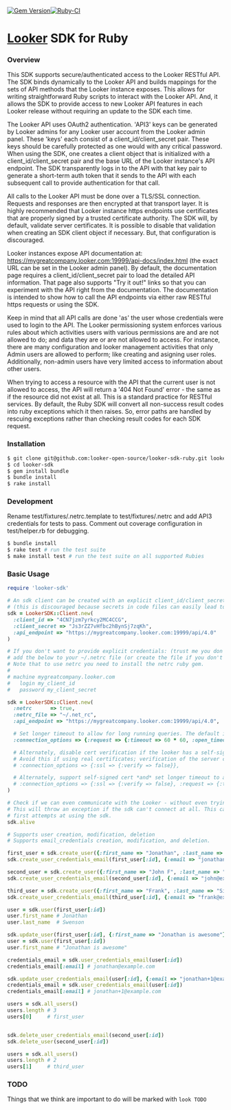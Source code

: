 [![Gem Version](https://badge.fury.io/rb/looker-sdk.svg)](https://badge.fury.io/rb/looker-sdk)[![Ruby-CI](https://github.com/looker-open-source/looker-sdk-ruby/actions/workflows/ruby-ci.yml/badge.svg?branch=main)](https://github.com/looker-open-source/looker-sdk-ruby/actions/workflows/ruby-ci.yml)
# [Looker](http://looker.com/) SDK for Ruby
### Overview
This SDK supports secure/authenticated access to the Looker RESTful API. The SDK binds dynamically to the Looker API and builds mappings for the sets of API methods that the Looker instance exposes. This allows for writing straightforward Ruby scripts to interact with the Looker API. And, it allows the SDK to provide access to new Looker API features in each Looker release without requiring an update to the SDK each time.

The Looker API uses OAuth2 authentication. 'API3' keys can be generated by Looker admins for any Looker user account from the Looker admin panel. These 'keys' each consist of a client_id/client_secret pair. These keys should be carefully protected as one would with any critical password. When using the SDK, one creates a client object that is initialized with a client_id/client_secret pair and the base URL of the Looker instance's API endpoint. The SDK transparently logs in to the API with that key pair to generate a short-term auth token that it sends to the API with each subsequent call to provide authentication for that call.

All calls to the Looker API must be done over a TLS/SSL connection. Requests and responses are then encrypted at that transport layer. It is highly recommended that Looker instance https endpoints use certificates that are properly signed by a trusted certificate authority. The SDK will, by default, validate server certificates. It is possible to disable that validation when creating an SDK client object if necessary. But, that configuration is discouraged.

Looker instances expose API documentation at: https://mygreatcompany.looker.com:19999/api-docs/index.html (the exact URL can be set in the Looker admin panel). By default, the documentation page requires a client_id/client_secret pair to load the detailed API information. That page also supports "Try it out!" links so that you can experiment with the API right from the documentation. The documentation is intended to show how to call the API endpoints via either raw RESTful https requests or using the SDK.

Keep in mind that all API calls are done 'as' the user whose credentials were used to login to the API. The Looker permissioning system enforces various rules about which activities users with various permissions are and are not allowed to do; and data they are or are not allowed to access. For instance, there are many configuration and looker management activities that only Admin users are allowed to perform; like creating and asigning user roles. Additionally, non-admin users have very limited access to information about other users.

When trying to access a resource with the API that the current user is not allowed to access, the API will return a '404 Not Found' error - the same as if the resource did not exist at all. This is a standard practice for RESTful services. By default, the Ruby SDK will convert all non-success result codes into ruby exceptions which it then raises. So, error paths are handled by rescuing exceptions rather than checking result codes for each SDK request.

### Installation
```bash
$ git clone git@github.com:looker-open-source/looker-sdk-ruby.git looker-sdk
$ cd looker-sdk
$ gem install bundle
$ bundle install
$ rake install
```

### Development

Rename test/fixtures/.netrc.template to test/fixtures/.netrc and add API3
credentials for tests to pass.
Comment out coverage configuration in test/helper.rb for debugging.
```bash
$ bundle install
$ rake test # run the test suite
$ make install test # run the test suite on all supported Rubies
```

### Basic Usage

```ruby
require 'looker-sdk'

# An sdk client can be created with an explicit client_id/client_secret pair
# (this is discouraged because secrets in code files can easily lead to those secrets being compromised!)
sdk = LookerSDK::Client.new(
  :client_id => "4CN7jzm7yrkcy2MC4CCG",
  :client_secret => "Js3rZZ7vHfbc2hBynSj7zqKh",
  :api_endpoint => "https://mygreatcompany.looker.com:19999/api/4.0"
)

# If you don't want to provide explicit credentials: (trust me you don't)
# add the below to your ~/.netrc file (or create the file if you don't have one).
# Note that to use netrc you need to install the netrc ruby gem.
#
# machine mygreatcompany.looker.com
#   login my_client_id
#   password my_client_secret

sdk = LookerSDK::Client.new(
  :netrc      => true,
  :netrc_file => "~/.net_rc",
  :api_endpoint => "https://mygreatcompany.looker.com:19999/api/4.0",

  # Set longer timeout to allow for long running queries. The default is 60 seconds and can be problematic.
  :connection_options => {:request => {:timeout => 60 * 60, :open_timeout => 30}},

  # Alternately, disable cert verification if the looker has a self-signed cert.
  # Avoid this if using real certificates; verification of the server cert is a very good thing for production.
  # :connection_options => {:ssl => {:verify => false}},

  # Alternately, support self-signed cert *and* set longer timeout to allow for long running queries.
  # :connection_options => {:ssl => {:verify => false}, :request => {:timeout => 60 * 60, :open_timeout => 30}},
)

# Check if we can even communicate with the Looker - without even trying to authenticate.
# This will throw an exception if the sdk can't connect at all. This can help a lot with debugging your
# first attempts at using the sdk.
sdk.alive

# Supports user creation, modification, deletion
# Supports email_credentials creation, modification, and deletion.

first_user = sdk.create_user({:first_name => "Jonathan", :last_name => "Swenson"})
sdk.create_user_credentials_email(first_user[:id], {:email => "jonathan@example.com"})

second_user = sdk.create_user({:first_name => "John F", :last_name => "Kennedy"})
sdk.create_user_credentials_email(second_user[:id], {:email => "john@example.com"})

third_user = sdk.create_user({:first_name => "Frank", :last_name => "Sinatra"})
sdk.create_user_credentials_email(third_user[:id], {:email => "frank@example.com"})

user = sdk.user(first_user[:id])
user.first_name # Jonathan
user.last_name  # Swenson

sdk.update_user(first_user[:id], {:first_name => "Jonathan is awesome"})
user = sdk.user(first_user[:id])
user.first_name # "Jonathan is awesome"

credentials_email = sdk.user_credentials_email(user[:id])
credentials_email[:email] # jonathan@example.com

sdk.update_user_credentials_email(user[:id], {:email => "jonathan+1@example.com"})
credentials_email = sdk.user_credentials_email(user[:id])
credentials_email[:email] # jonathan+1@example.com

users = sdk.all_users()
users.length # 3
users[0]     # first_user


sdk.delete_user_credentials_email(second_user[:id])
sdk.delete_user(second_user[:id])

users = sdk.all_users()
users.length # 2
users[1]     # third_user

```

### TODO
Things that we think are important to do will be marked with `look TODO`

